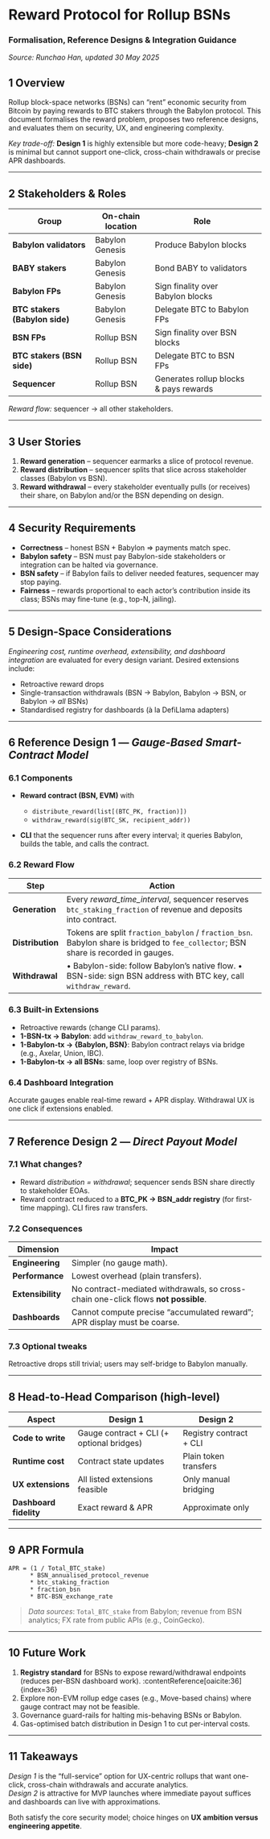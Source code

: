 # Reward Protocol for Rollup BSNs

### Formalisation, Reference Designs & Integration Guidance

*Source: Runchao Han, updated 30 May 2025*&#x20;

## 1  Overview

Rollup block-space networks (BSNs) can “rent” economic security from Bitcoin by paying rewards to BTC stakers through the Babylon protocol.
This document formalises the reward problem, proposes two reference designs, and evaluates them on security, UX, and engineering complexity.

*Key trade-off:* **Design 1** is highly extensible but more code-heavy; **Design 2** is minimal but cannot support one-click, cross-chain withdrawals or precise APR dashboards.&#x20;

---

## 2  Stakeholders & Roles

| Group                          | On-chain location | Role                                   |   |
| ------------------------------ | ----------------- | -------------------------------------- | - |
| **Babylon validators**         | Babylon Genesis   | Produce Babylon blocks                 |   |
| **BABY stakers**               | Babylon Genesis   | Bond BABY to validators                |   |
| **Babylon FPs**                | Babylon Genesis   | Sign finality over Babylon blocks      |   |
| **BTC stakers (Babylon side)** | Babylon Genesis   | Delegate BTC to Babylon FPs            |   |
| **BSN FPs**                    | Rollup BSN        | Sign finality over BSN blocks          |   |
| **BTC stakers (BSN side)**     | Rollup BSN        | Delegate BTC to BSN FPs                |   |
| **Sequencer**                  | Rollup BSN        | Generates rollup blocks & pays rewards |   |

*Reward flow:* sequencer → all other stakeholders.

---

## 3  User Stories

1. **Reward generation** – sequencer earmarks a slice of protocol revenue.
2. **Reward distribution** – sequencer splits that slice across stakeholder classes (Babylon vs BSN).
3. **Reward withdrawal** – every stakeholder eventually pulls (or receives) their share, on Babylon and/or the BSN depending on design.&#x20;

---

## 4  Security Requirements

* **Correctness** – honest BSN + Babylon ⇒ payments match spec.
* **Babylon safety** – BSN must pay Babylon-side stakeholders or integration can be halted via governance.
* **BSN safety** – if Babylon fails to deliver needed features, sequencer may stop paying.
* **Fairness** – rewards proportional to each actor’s contribution inside its class; BSNs may fine-tune (e.g., top-N, jailing).&#x20;

---

## 5  Design-Space Considerations

*Engineering cost, runtime overhead, extensibility, and dashboard integration* are evaluated for every design variant. Desired extensions include:

* Retroactive reward drops
* Single-transaction withdrawals (BSN → Babylon, Babylon → BSN, or Babylon → *all* BSNs)
* Standardised registry for dashboards (à la DefiLlama adapters)&#x20;

---

## 6  Reference Design 1 — *Gauge-Based Smart-Contract Model*

### 6.1 Components

* **Reward contract (BSN, EVM)** with

  * `distribute_reward(list[(BTC_PK, fraction)])`
  * `withdraw_reward(sig(BTC_SK, recipient_addr))`
* **CLI** that the sequencer runs after every interval; it queries Babylon, builds the table, and calls the contract.&#x20;

### 6.2 Reward Flow

| Step             | Action                                                                                                                               |
| ---------------- | ------------------------------------------------------------------------------------------------------------------------------------ |
| **Generation**   | Every *reward\_time\_interval*, sequencer reserves `btc_staking_fraction` of revenue and deposits into contract.                     |
| **Distribution** | Tokens are split `fraction_babylon` / `fraction_bsn`. Babylon share is bridged to `fee_collector`; BSN share is recorded in gauges.  |
| **Withdrawal**   | • Babylon-side: follow Babylon’s native flow. • BSN-side: sign BSN address with BTC key, call `withdraw_reward`.                     |

### 6.3 Built-in Extensions

* Retroactive rewards (change CLI params).
* **1-BSN-tx → Babylon**: add `withdraw_reward_to_babylon`.
* **1-Babylon-tx → {Babylon, BSN}**: Babylon contract relays via bridge (e.g., Axelar, Union, IBC).
* **1-Babylon-tx → all BSNs**: same, loop over registry of BSNs.&#x20;

### 6.4 Dashboard Integration

Accurate gauges enable real-time reward + APR display. Withdrawal UX is one click if extensions enabled.&#x20;

---

## 7  Reference Design 2 — *Direct Payout Model*

### 7.1 What changes?

* Reward *distribution = withdrawal*; sequencer sends BSN share directly to stakeholder EOAs.
* Reward contract reduced to a **BTC\_PK → BSN\_addr registry** (for first-time mapping). CLI fires raw transfers.&#x20;

### 7.2 Consequences

| Dimension         | Impact                                                                             |
| ----------------- | ---------------------------------------------------------------------------------- |
| **Engineering**   | Simpler (no gauge math).                                                           |
| **Performance**   | Lowest overhead (plain transfers).                                                 |
| **Extensibility** | No contract-mediated withdrawals, so cross-chain one-click flows **not possible**. |
| **Dashboards**    | Cannot compute precise “accumulated reward”; APR display must be coarse.           |

### 7.3 Optional tweaks

Retroactive drops still trivial; users may self-bridge to Babylon manually.&#x20;

---

## 8  Head-to-Head Comparison (high-level)

| Aspect                 | Design 1                                  | Design 2                |   |
| ---------------------- | ----------------------------------------- | ----------------------- | - |
| **Code to write**      | Gauge contract + CLI (+ optional bridges) | Registry contract + CLI |   |
| **Runtime cost**       | Contract state updates                    | Plain token transfers   |   |
| **UX extensions**      | All listed extensions feasible            | Only manual bridging    |   |
| **Dashboard fidelity** | Exact reward & APR                        | Approximate only        |   |

---

## 9  APR Formula

```
APR = (1 / Total_BTC_stake)
      * BSN_annualised_protocol_revenue
      * btc_staking_fraction
      * fraction_bsn
      * BTC-BSN_exchange_rate
```

> *Data sources*: `Total_BTC_stake` from Babylon; revenue from BSN analytics; FX rate from public APIs (e.g., CoinGecko).

---

## 10  Future Work

1. **Registry standard** for BSNs to expose reward/withdrawal endpoints (reduces per-BSN dashboard work). :contentReference[oaicite:36]{index=36}  
2. Explore non-EVM rollup edge cases (e.g., Move-based chains) where gauge contract may not be feasible.  
3. Governance guard-rails for halting mis-behaving BSNs or Babylon.  
4. Gas-optimised batch distribution in Design 1 to cut per-interval costs.

---

## 11  Takeaways

*Design 1* is the “full-service” option for UX-centric rollups that want one-click, cross-chain withdrawals and accurate analytics.  
*Design 2* is attractive for MVP launches where immediate payout suffices and dashboards can live with approximations.

Both satisfy the core security model; choice hinges on **UX ambition versus engineering appetite**.
